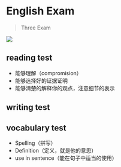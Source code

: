 # English Exam
> Three Exam



![](../../../Downloads/1.png)
## reading test
- 能够理解（compromision）
- 能够选择好的证据证明
- 能够清楚的解释你的观点，注意细节的表示

## writing test
## vocabulary test
- Spelling（拼写）
- Definition（定义，就是他的意思）
- use in sentence（能在句子中适当的使用）

